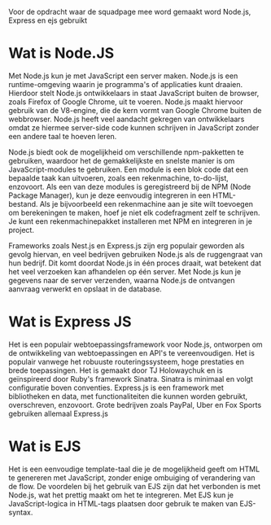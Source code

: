 Voor de opdracht waar de squadpage mee word gemaakt word Node.js, Express en ejs gebruikt

# Wat is Node.JS

Met Node.js kun je met JavaScript een server maken. Node.js is een runtime-omgeving waarin je programma's of applicaties kunt draaien. Hierdoor stelt Node.js ontwikkelaars in staat JavaScript buiten de browser, zoals Firefox of Google Chrome, uit te voeren. Node.js maakt hiervoor gebruik van de V8-engine, die de kern vormt van Google Chrome buiten de webbrowser. Node.js heeft veel aandacht gekregen van ontwikkelaars omdat ze hiermee server-side code kunnen schrijven in JavaScript zonder een andere taal te hoeven leren.

Node.js biedt ook de mogelijkheid om verschillende npm-pakketten te gebruiken, waardoor het de gemakkelijkste en snelste manier is om JavaScript-modules te gebruiken. Een module is een blok code dat een bepaalde taak kan uitvoeren, zoals een rekenmachine, to-do-lijst, enzovoort. Als een van deze modules is geregistreerd bij de NPM (Node Package Manager), kun je deze eenvoudig integreren in een HTML-bestand. Als je bijvoorbeeld een rekenmachine aan je site wilt toevoegen om berekeningen te maken, hoef je niet elk codefragment zelf te schrijven. Je kunt een rekenmachinepakket installeren met NPM en integreren in je project.

Frameworks zoals Nest.js en Express.js zijn erg populair geworden als gevolg hiervan, en veel bedrijven gebruiken Node.js als de ruggengraat van hun bedrijf. Dit komt doordat Node.js in één proces draait, wat betekent dat het veel verzoeken kan afhandelen op één server. Met Node.js kun je gegevens naar de server verzenden, waarna Node.js de ontvangen aanvraag verwerkt en opslaat in de database.

# Wat is Express JS

Het is een populair webtoepassingsframework voor Node.js, ontworpen om de ontwikkeling van webtoepassingen en API's te vereenvoudigen. Het is populair vanwege het robuuste routeringssysteem, hoge prestaties en brede toepassingen. Het is gemaakt door TJ Holowaychuk en is geïnspireerd door Ruby's framework Sinatra. Sinatra is minimaal en volgt configuratie boven conventies. Express.js is een framework met bibliotheken en data, met functionaliteiten die kunnen worden gebruikt, overschreven, enzovoort. Grote bedrijven zoals PayPal, Uber en Fox Sports gebruiken allemaal Express.js

# Wat is EJS

Het is een eenvoudige template-taal die je de mogelijkheid geeft om HTML te genereren met JavaScript, zonder enige ombuiging of verandering van de flow. De voordelen bij het gebruik van EJS zijn dat het verbonden is met Node.js, wat het prettig maakt om het te integreren. Met EJS kun je JavaScript-logica in HTML-tags plaatsen door gebruik te maken van EJS-syntax.
